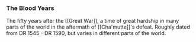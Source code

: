 ### The Blood Years

The fifty years after the [[Great War]], a time of great hardship in many parts of the world in the aftermath of [[Cha'mutte]]'s defeat. Roughly dated from DR 1545 - DR 1590, but varies in different parts of the world. 


